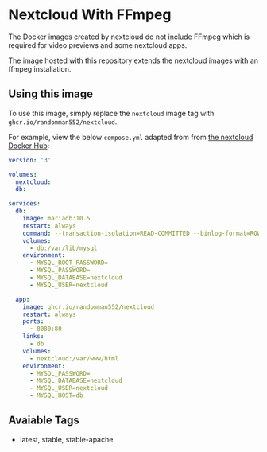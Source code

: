 # Nextcloud With FFmpeg
The Docker images created by nextcloud do not include FFmpeg which is required for video previews and some nextcloud apps.

The image hosted with this repository extends the nextcloud images with an ffmpeg installation.

## Using this image
To use this image, simply replace the `nextcloud` image tag with `ghcr.io/randomman552/nextcloud`.

For example, view the below `compose.yml` adapted from from [the nextcloud Docker Hub](https://hub.docker.com/_/nextcloud/):

```yaml
version: '3'

volumes:
  nextcloud:
  db:

services:
  db:
    image: mariadb:10.5
    restart: always
    command: --transaction-isolation=READ-COMMITTED --binlog-format=ROW
    volumes:
      - db:/var/lib/mysql
    environment:
      - MYSQL_ROOT_PASSWORD=
      - MYSQL_PASSWORD=
      - MYSQL_DATABASE=nextcloud
      - MYSQL_USER=nextcloud

  app:
    image: ghcr.io/randomman552/nextcloud
    restart: always
    ports:
      - 8080:80
    links:
      - db
    volumes:
      - nextcloud:/var/www/html
    environment:
      - MYSQL_PASSWORD=
      - MYSQL_DATABASE=nextcloud
      - MYSQL_USER=nextcloud
      - MYSQL_HOST=db
```

## Avaiable Tags
- latest, stable, stable-apache